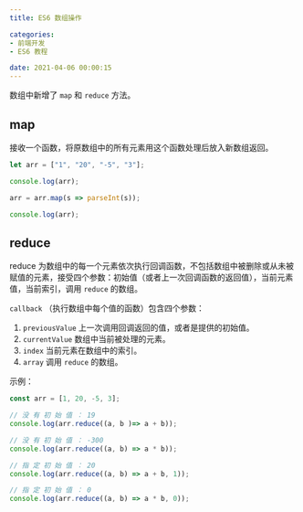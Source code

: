 ```yaml
---
title: ES6 数组操作

categories:
- 前端开发
- ES6 教程

date: 2021-04-06 00:00:15
---
```

数组中新增了 `map` 和 `reduce` 方法。

## map
接收一个函数，将原数组中的所有元素用这个函数处理后放入新数组返回。

```js
let arr = ["1", "20", "-5", "3"];

console.log(arr);

arr = arr.map(s => parseInt(s));

console.log(arr);
```

## reduce
reduce 为数组中的每一个元素依次执行回调函数，不包括数组中被删除或从未被赋值的元素，接受四个参数：初始值（或者上一次回调函数的返回值），当前元素值，当前索引，调用 `reduce` 的数组。

`callback` （执行数组中每个值的函数）包含四个参数：
1. `previousValue` 
   上一次调用回调返回的值，或者是提供的初始值。
2. `currentValue` 
   数组中当前被处理的元素。
3. `index` 
   当前元素在数组中的索引。
4. `array` 
   调用 `reduce` 的数组。

示例：

```js
const arr = [1, 20, -5, 3];

// 没 有 初 始 值 ： 19 
console.log(arr.reduce((a, b )=> a + b));

// 没 有 初 始 值 ： -300 
console.log(arr.reduce((a, b) => a * b));

// 指 定 初 始 值 ： 20
console.log(arr.reduce((a, b) => a + b, 1));

// 指 定 初 始 值 ： 0
console.log(arr.reduce((a, b) => a * b, 0));
```